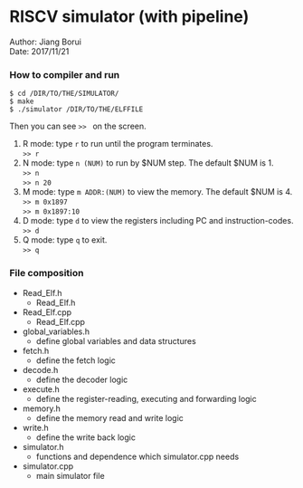 RISCV simulator (with pipeline)
===
Author: Jiang Borui  
Date: 2017/11/21  

### How to compiler and run

```
$ cd /DIR/TO/THE/SIMULATOR/
$ make
$ ./simulator /DIR/TO/THE/ELFFILE
```

Then you can see `>> ` on the screen.  
1. R mode: type `r` to run until the program terminates.  
	`>> r`  
2. N mode: type `n (NUM)` to run by $NUM step. The default $NUM is 1.  
	`>> n`  
	`>> n 20`  
3. M mode: type `m ADDR:(NUM)` to view the memory. The default $NUM is 4.  
	`>> m 0x1897`  
	`>> m 0x1897:10`  
4. D mode: type `d` to view the registers including PC and instruction-codes.  
	`>> d`  
5. Q mode: type `q` to exit.  
	`>> q`  

### File composition

* Read_Elf.h  
	* Read_Elf.h  
* Read_Elf.cpp  
	* Read_Elf.cpp  
* global_variables.h  
	* define global variables and data structures  
* fetch.h  
	* define the fetch logic  
* decode.h  
	* define the decoder logic  
* execute.h  
	* define the register-reading, executing and forwarding logic  
* memory.h  
	* define the memory read and write logic  
* write.h  
	* define the write back logic  
* simulator.h  
	* functions and dependence which simulator.cpp needs  
* simulator.cpp  
	* main simulator file  
